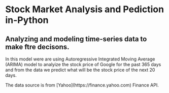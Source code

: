 # Stock Market Analysis and Pediction in-Python
## Analyzing and modeling time-series data to make ftre decisons.
<P> In this model were are using Autoregressive Integrated Moving Average (ARIMA) model to analyize the stock price of Google for the past 365 days and from the data we predict what will be the stock price of the next 20 days. 
<P> The data source is from [Yahoo](https://finance.yahoo.com) Finance API.
